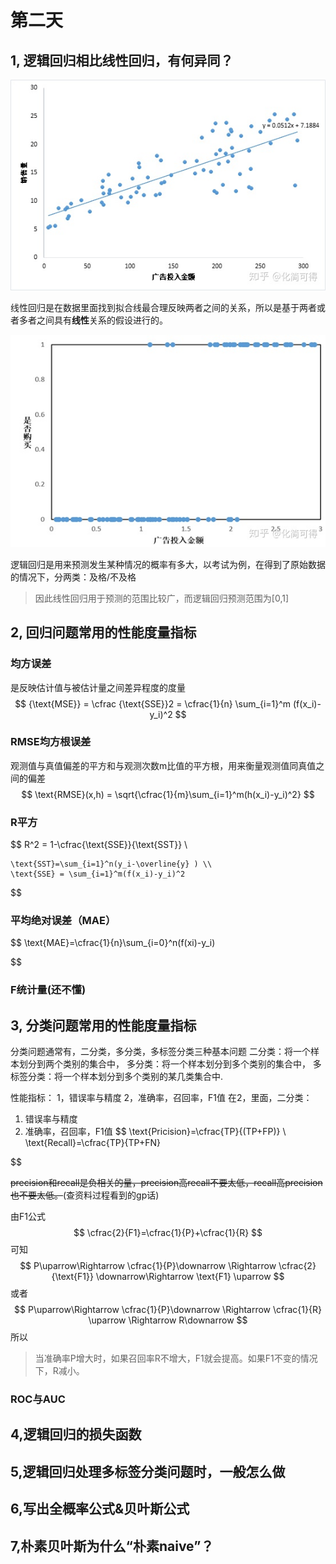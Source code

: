 
# 第二天

## 1, 逻辑回归相比线性回归，有何异同？
![image](https://github.com/Laopeng2019/KaikebaAI-mianshixunlian/blob/master/%E5%BC%80%E8%AF%BE%E5%90%A7AI%E9%9D%A2%E8%AF%95%E8%AE%AD%E7%BB%83/image/%E7%BA%BF%E6%80%A7%E5%9B%9E%E5%BD%92.jpg)

线性回归是在数据里面找到拟合线最合理反映两者之间的关系，所以是基于两者或者多者之间具有**线性**关系的假设进行的。

![image](https://github.com/Laopeng2019/KaikebaAI-mianshixunlian/blob/master/%E5%BC%80%E8%AF%BE%E5%90%A7AI%E9%9D%A2%E8%AF%95%E8%AE%AD%E7%BB%83/image/%E9%80%BB%E8%BE%91%E5%9B%9E%E5%BD%92.jpg)

逻辑回归是用来预测发生某种情况的概率有多大，以考试为例，在得到了原始数据的情况下，分两类：及格/不及格
>因此线性回归用于预测的范围比较广，而逻辑回归预测范围为[0,1]




## 2, 回归问题常用的性能度量指标
### 均方误差
是反映估计值与被估计量之间差异程度的度量
$$
    {\text{MSE}} = \cfrac {\text{SSE}}2 = \cfrac{1}{n} \sum_{i=1}^m (f(x_i)-y_i)^2
$$

### RMSE均方根误差
观测值与真值偏差的平方和与观测次数m比值的平方根，用来衡量观测值同真值之间的偏差
$$
    \text{RMSE}(x,h) = \sqrt{\cfrac{1}{m}\sum_{i=1}^m(h(x_i)-y_i)^2}
$$

### R平方
$$
    R^2 = 1-\cfrac{\text{SSE}}{\text{SST}} \\

    \text{SST}=\sum_{i=1}^n(y_i-\overline{y} ) \\
    \text{SSE} = \sum_{i=1}^m(f(x_i)-y_i)^2
$$

### 平均绝对误差（MAE）
$$
    \text{MAE}=\cfrac{1}{n}\sum_{i=0}^n(f(xi)-y_i)

$$

### F统计量(还不懂)




## 3, 分类问题常用的性能度量指标
分类问题通常有，二分类，多分类，多标签分类三种基本问题
二分类：将一个样本划分到两个类别的集合中，
多分类：将一个样本划分到多个类别的集合中，
多标签分类：将一个样本划分到多个类别的某几类集合中.

性能指标：
1，错误率与精度
2，准确率，召回率，F1值
在2，里面，二分类：
1. 错误率与精度
2. 准确率，召回率，F1值
$$
    \text{Pricision}=\cfrac{TP}{(TP+FP)} \\
    \text{Recall}=\cfrac{TP}{TP+FN}

$$


~~precision和recall是负相关的量，precision高recall不要太低，recall高precision也不要太低。~~(查资料过程看到的gp话)

由F1公式
$$
    \cfrac{2}{F1}=\cfrac{1}{P}+\cfrac{1}{R}
$$
可知
$$
    P\uparrow\Rightarrow \cfrac{1}{P}\downarrow \Rightarrow \cfrac{2}{\text{F1}} \downarrow\Rightarrow \text{F1} \uparrow
$$
或者
$$
    P\uparrow\Rightarrow \cfrac{1}{P}\downarrow \Rightarrow \cfrac{1}{R} \uparrow \Rightarrow R\downarrow   
$$
所以
>当准确率P增大时，如果召回率R不增大，F1就会提高。如果F1不变的情况下，R减小。

### ROC与AUC




## 4,逻辑回归的损失函数


## 5,逻辑回归处理多标签分类问题时，一般怎么做


## 6,写出全概率公式\&贝叶斯公式


## 7,朴素贝叶斯为什么“朴素naive”？


